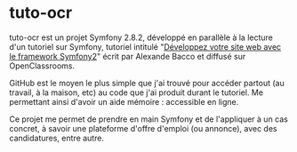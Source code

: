 # tuto-ocr

tuto-ocr est un projet Symfony 2.8.2, développé en parallèle à la lecture d'un tutoriel 
sur Symfony, tutoriel intitulé "[Développez votre site web avec le framework Symfony2](https://openclassrooms.com/courses/developpez-votre-site-web-avec-le-framework-symfony2)" 
écrit par Alexande Bacco et diffusé sur OpenClassrooms.  

GitHub est le moyen le plus simple que j'ai trouvé pour accéder partout
(au travail, à la maison, etc) au code que j'ai produit durant le tutoriel.
Me permettant ainsi d'avoir un aide mémoire : accessible en ligne.  

Ce projet me permet de prendre en main Symfony et de l'appliquer à un cas concret,
à savoir une plateforme d'offre d'emploi (ou annonce), avec des candidatures, entre autre.
